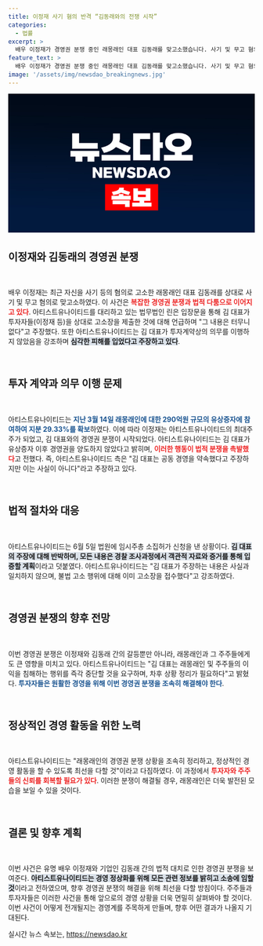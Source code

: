 ```yaml
---
title: 이정재 사기 혐의 반격 “김동래와의 전쟁 시작”
categories:
  - 법률
excerpt: >
  배우 이정재가 경영권 분쟁 중인 래몽래인 대표 김동래를 맞고소했습니다. 사기 및 무고 혐의로 대치하고 있는 두 사람의 갈등, 그 배경은 무엇인지 파헤쳐 봅니다! 클릭 후 진실을 확인하세요!
feature_text: >
  배우 이정재가 경영권 분쟁 중인 래몽래인 대표 김동래를 맞고소했습니다. 사기 및 무고 혐의로 대치하고 있는 두 사람의 갈등, 그 배경은 무엇인지 파헤쳐 봅니다! 클릭 후 진실을 확인하세요!
image: '/assets/img/newsdao_breakingnews.jpg'
---
```


<p><img src="/assets/img/newsdao_breakingnews.jpg" alt="koreaapp 속보" /></p>

<h2 data-ke-size="size26">이정재와 김동래의 경영권 분쟁</h2>

<p data-ke-size="size16">&nbsp;</p>

<p data-ke-size="size16">배우 이정재는 최근 자신을 사기 등의 혐의로 고소한 래몽래인 대표 김동래를 상대로 사기 및 무고 혐의로 맞고소하였다. 이 사건은 <b><span style="color: #ee2323;">복잡한 경영권 분쟁과 법적 다툼으로 이어지고 있다</span></b>. 아티스트유나이티드를 대리하고 있는 법무법인 린은 입장문을 통해 김 대표가 투자자들(이정재 등)을 상대로 고소장을 제출한 것에 대해 언급하며 "그 내용은 터무니없다"고 주장했다. 또한 아티스트유나이티드는 김 대표가 투자계약상의 의무를 이행하지 않았음을 강조하며 <b><span style="background-color: #21538527;">심각한 피해를 입었다고 주장하고 있다</span></b>.</p>

<p data-ke-size="size16">&nbsp;</p>

<h2 data-ke-size="size26">투자 계약과 의무 이행 문제</h2>

<p data-ke-size="size16">&nbsp;</p>

<p data-ke-size="size16">아티스트유나이티드는 <b><span style="color: #1a5490;">지난 3월 14일 래몽래인에 대한 290억원 규모의 유상증자에 참여하여 지분 29.33%를 확보</span></b>하였다. 이에 따라 이정재는 아티스트유나이티드의 최대주주가 되었고, 김 대표와의 경영권 분쟁이 시작되었다. 아티스트유나이티드는 김 대표가 유상증자 이후 경영권을 양도하지 않았다고 밝히며, <b><span style="color: #ee2323;">이러한 행동이 법적 분쟁을 촉발했다</span></b>고 전했다. 즉, 아티스트유나이티드 측은 "김 대표는 공동 경영을 약속했다고 주장하지만 이는 사실이 아니다"라고 주장하고 있다.</p>

<p data-ke-size="size16">&nbsp;</p>

<h2 data-ke-size="size26">법적 절차와 대응</h2>

<p data-ke-size="size16">&nbsp;</p>

<p data-ke-size="size16">아티스트유나이티드는 6월 5일 법원에 임시주총 소집허가 신청을 낸 상황이다. <b><span style="background-color: #21538527;">김 대표의 주장에 대해 반박하며, 모든 내용은 경찰 조사과정에서 객관적 자료와 증거를 통해 입증할 계획</span></b>이라고 덧붙였다. 아티스트유나이티드는 "김 대표가 주장하는 내용은 사실과 일치하지 않으며, 불법 고소 행위에 대해 이미 고소장을 접수했다"고 강조하였다.</p>

<p data-ke-size="size16">&nbsp;</p>

<h2 data-ke-size="size26">경영권 분쟁의 향후 전망</h2>

<p data-ke-size="size16">&nbsp;</p>

<p data-ke-size="size16">이번 경영권 분쟁은 이정재와 김동래 간의 갈등뿐만 아니라, 래몽래인과 그 주주들에게도 큰 영향을 미치고 있다. 아티스트유나이티드는 "김 대표는 래몽래인 및 주주들의 이익을 침해하는 행위를 즉각 중단할 것을 요구하며, 차후 상황 정리가 필요하다"고 밝혔다. <b><span style="color: #1a5490;">투자자들은 원활한 경영을 위해 이번 경영권 분쟁을 조속히 해결해야 한다</span></b>.</p>

<p data-ke-size="size16">&nbsp;</p>

<h2 data-ke-size="size26">정상적인 경영 활동을 위한 노력</h2>

<p data-ke-size="size16">&nbsp;</p>

<p data-ke-size="size16">아티스트유나이티드는 "래몽래인의 경영권 분쟁 상황을 조속히 정리하고, 정상적인 경영 활동을 할 수 있도록 최선을 다할 것"이라고 다짐하였다. 이 과정에서 <b><span style="color: #ee2323;">투자자와 주주들의 신뢰를 회복할 필요가 있다</span></b>. 이러한 분쟁이 해결될 경우, 래몽래인은 더욱 발전된 모습을 보일 수 있을 것이다.</p>

<p data-ke-size="size16">&nbsp;</p>

<h2 data-ke-size="size26">결론 및 향후 계획</h2>

<p data-ke-size="size16">&nbsp;</p>

<p data-ke-size="size16">이번 사건은 유명 배우 이정재와 기업인 김동래 간의 법적 대치로 인한 경영권 분쟁을 보여준다. <b><span style="background-color: #21538527;">아티스트유나이티드는 경영 정상화를 위해 모든 관련 정보를 밝히고 소송에 임할 것</span></b>이라고 전하였으며, 향후 경영권 분쟁의 해결을 위해 최선을 다할 방침이다. 주주들과 투자자들은 이러한 사건을 통해 앞으로의 경영 상황을 더욱 면밀히 살펴봐야 할 것이다. 이번 사건이 어떻게 전개될지는 경영계를 주목하게 만들며, 향후 어떤 결과가 나올지 기대된다.</p>
실시간 뉴스 속보는, <a href="https://newsdao.kr" rel="dofollow">https://newsdao.kr</a>


